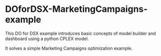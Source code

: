 # DOforDSX-MarketingCampaigns-example

This DO for DSX example introduces basic concepts of model builder and dashboard using a python CPLEX model.

It solves a simple Marketing Campaigns optimization example.
